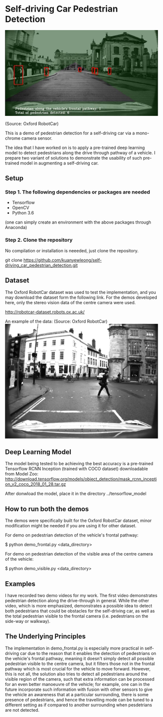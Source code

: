 # Self-driving Car Pedestrian Detection
![alt text](https://github.com/kuanyewleong/self-driving_car_pedestrian_detection/blob/master/OxfordRobotCar_dataset.JPG "detection_sample")

(Source: Oxford RobotCar)

This is a demo of pedestrian detection for a self-driving car via a mono-chrome camera sensor. 

The idea that I have worked on is to apply a pre-trained deep learning model to detect pedestrians along the drive through pathway of a vehicle. I prepare two variant of solutions to demonstrate the usability of such pre-trained model in augmenting a self-driving car.


## Setup
### Step 1. The following dependencies or packages are needed
- Tensorflow
- OpenCV
- Python 3.6 

(one can simply create an environment with the above packages through Anaconda)

### Step 2. Clone the repository
No compilation or installation is neeeded, just clone the repository.

git clone https://github.com/kuanyewleong/self-driving_car_pedestrian_detection.git


## Dataset
The Oxford RobotCar dataset was used to test the implementation, and you may download the dataset form the following link. For the demos developed here, only the stereo vision data of the centre camera were used.

http://robotcar-dataset.robots.ox.ac.uk/

An example of the data:
(Source: Oxford RobotCar) 
![alt text](https://github.com/kuanyewleong/self-driving_car_pedestrian_detection/blob/master/0258.png "sample")


## Deep Learning Model
The model being tested to be achieving the best accuracy is a pre-trained Tensorflow RCNN Inception (trained with COCO dataset) downloadable from Model Zoo: http://download.tensorflow.org/models/object_detection/mask_rcnn_inception_v2_coco_2018_01_28.tar.gz

After donwload the model, place it in the directory ../tensorflow_model


## How to run both the demos

The demos were specifically built for the Oxford RobotCar dataset, minor modification might be needed if you are using it for other dataset. 

For demo on pedestrian detection of the vehicle's frontal pathway:

$ python demo_frontal.py <data_directory>

For demo on pedestrian detection of the visible area of the centre camera of the vehicle:

$ python demo_visible.py <data_directory>



## Examples
I have recorded two demo videos for my work. The first video demonstrates pedestrian detection along the drive-through in general. While the other video, which is more emphasized, demonstrates a possible idea to detect both pedestrians that could be obstacles for the self-driving car, as well as the total pedestrian visible to the frontal camera (i.e. pedestrians on the side-way or walkway).

## The Underlying Principles
The implementation in demo_frontal.py is especially more practical in self-driving car due to the reason that it enables the detection of pedestrians on the vehicle's frontal pathway, meaning it doesn't simply detect all possible pedestrian visible to the centre camera, but it filters those not in the frontal pathway which is most crucial for the vehicle to move forward. However, this is not all, the solution also tries to detect all pedestrians around the visible region of the camera, such that extra information can be processed for an even better manoeuvre of the vehicle; for example, one can in the future incorporate such information with fusion with other sensors to give the vehicle an awareness that at a particular surrounding, there is some presence of pedestrians, and hence the travelling mode can be tuned to a different setting as if compared to another surrounding when pesdetrians are not detected. 
